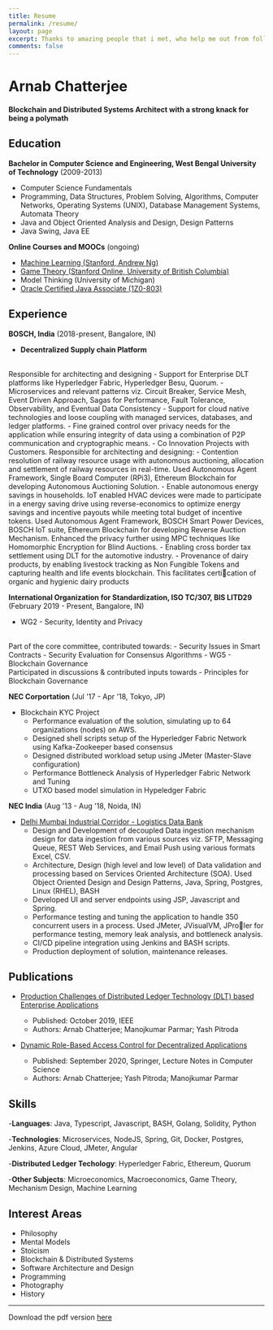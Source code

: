 ```yaml
---
title: Resume
permalink: /resume/
layout: page
excerpt: Thanks to amazing people that i met, who help me out from follishness, connecting me with another good person, giving some advice when i'm at a bad things, pulling me from ordinary to be great.
comments: false
---
```


Arnab Chatterjee
======

#### Blockchain and Distributed Systems Architect with a strong knack for being a polymath


Education
---------
**Bachelor in Computer Science and Engineering, West Bengal University of Technology** (2009-2013)

- Computer Science Fundamentals
- Programming, Data Structures, Problem Solving, Algorithms, Computer Networks, Operating Systems (UNIX), Database Management Systems, Automata Theory
- Java and Object Oriented Analysis and Design, Design Patterns
- Java Swing, Java EE

**Online Courses and MOOCs** (ongoing)

- <a href="https://www.coursera.org/account/accomplishments/certificate/QD3KMN39PKS3" target="_blank">Machine Learning (Stanford, Andrew Ng)</a>
- <a href="https://www.coursera.org/account/accomplishments/certificate/3N53RARG93XR" target="_blank">Game Theory (Stanford Online, University of British Columbia)</a>
- Model Thinking (University of Michigan)
- <a href="https://www.youracclaim.com/badges/90f7ec7d-820a-46b7-af75-fff6dccfc063" target="_blank">Oracle Certified Java Associate (1Z0-803)</a>


Experience
---------
**BOSCH, India** (2018-present, Bangalore, IN)

- **Decentralized Supply chain Platform**
<br>
Responsible for architecting and designing  
    - Support for Enterprise DLT platforms like Hyperledger Fabric, Hyperledger Besu, Quorum.
    - Microservices and relevant patterns viz. Circuit Breaker, Service Mesh, Event Driven Approach, Sagas for Performance, Fault Tolerance, Observability, and Eventual Data Consistency
    - Support for cloud native technologies and loose coupling with managed services, databases, and ledger platforms.
    - Fine grained control over privacy needs for the application while ensuring integrity of data using a combination of P2P communication and cryptographic means.
- Co Innovation Projects with Customers. Responsible for architecting and designing:
    - Contention resolution of railway resource usage with autonomous auctioning, allocation and settlement of railway resources in real-time. Used Autonomous Agent Framework, Single Board Computer (RPi3), Ethereum Blockchain for developing Autonomous Auctioning Solution.
    - Enable autonomous energy savings in households. IoT enabled HVAC devices were made to participate in a energy saving drive using reverse-economics to optimize energy savings and incentive payouts while meeting total budget of incentive tokens. Used Autonomous Agent Framework, BOSCH Smart Power Devices, BOSCH IoT suite, Ethereum Blockchain for developing Reverse Auction Mechanism. Enhanced the privacy further using MPC techniques like Homomorphic Encryption for Blind Auctions.
    - Enabling cross border tax settlement using DLT for the automotive industry.
    - Provenance of dairy products, by enabling livestock tracking as Non Fungible Tokens and capturing health and life events blockchain. This facilitates certication of organic and hygienic dairy products


**International Organization for Standardization, ISO TC/307, BIS LITD29** (February 2019 - Present, Bangalore, IN)

- WG2 - Security, Identity and Privacy
<br>
Part of the core committee, contributed towards:
    - Security Issues in Smart Contracts
    - Security Evaluation for Consensus Algorithms
- WG5 - Blockchain Governance
<br>
Participated in discussions & contributed inputs towards
    - Principles for Blockchain Governance


**NEC Corportation** (Jul '17 - Apr '18, Tokyo, JP)
- Blockchain KYC Project
    - Performance evaluation of the solution, simulating up to 64 organizations (nodes) on AWS.
    - Designed shell scripts setup of the Hyperledger Fabric Network using Kafka-Zookeeper based consensus
    - Designed distributed workload setup using JMeter (Master-Slave configuration)
    - Performance Bottleneck Analysis of Hyperledger Fabric Network and Tuning
    - UTXO based model simulation in Hypeledger Fabric

**NEC India** (Aug '13 - Aug '18, Noida, IN)
- <a href="https://ldb.co.in" target="_blank">Delhi Mumbai Industrial Corridor - Logistics Data Bank</a>
    - Design and Development of decoupled Data ingestion mechanism design for data ingestion from various sources viz. SFTP, Messaging Queue, REST Web Services, and Email Push using various formats Excel, CSV.
    - Architecture, Design (high level and low level) of Data validation and processing based on Services Oriented Architecture (SOA). Used Object Oriented Design and Design Patterns, Java, Spring, Postgres, Linux
    (RHEL), BASH
    - Developed UI and server endpoints using JSP, Javascript and Spring.
    - Performance testing and tuning the application to handle 350 concurrent users in a process. Used JMeter,
    JVisualVM, JProler for performance testing, memory leak analysis, and bottleneck analysis.
    - CI/CD pipeline integration using Jenkins and BASH scripts.
    - Production deployment of solution, maintenance releases.


Publications
--------
- <a href="https://doi.org/10.1109/ISSE46696.2019.8984533" target="_blank">Production Challenges of Distributed Ledger Technology (DLT) based Enterprise Applications</a>
    - Published: October 2019, IEEE
    - Authors: Arnab Chatterjee; Manojkumar Parmar; Yash Pitroda

- <a href="https://doi.org/10.1007/978-3-030-59638-5_13" target="_blank">Dynamic Role-Based Access Control for Decentralized Applications</a>
    - Published: September 2020, Springer, Lecture Notes in Computer Science
    - Authors: Arnab Chatterjee; Yash Pitroda; Manojkumar Parmar


Skills
------

-**Languages**: Java, Typescript, Javascript, BASH, Golang, Solidity, Python 

-**Technologies**: Microservices, NodeJS, Spring, Git, Docker, Postgres, Jenkins, Azure Cloud, JMeter, Angular

-**Distributed Ledger Techology**: Hyperledger Fabric, Ethereum, Quorum

-**Other Subjects**: Microeconomics, Macroeconomics, Game Theory, Mechanism Design, Machine Learning



Interest Areas
---------
- Philosophy
- Mental Models
- Stoicism
- Blockchain & Distributed Systems
- Software Architecture and Design
- Programming
- Photography
- History

<hr>

Download the pdf version <a href="https://drive.google.com/file/d/1jFcUpw96zxJsO927L8w5Eq7MpFSgihfU/view?usp=sharing" target="_blank">here</a>